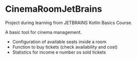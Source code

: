 # CinemaRoomJetBrains
Project during learning from JETBRAINS Kotlin Basics Course.

A basic tool for cinema management.
- Configuration of available seats inside a room
- Function to buy tickets (check availability and cost)
- Statistics for income e number os sold tickets
